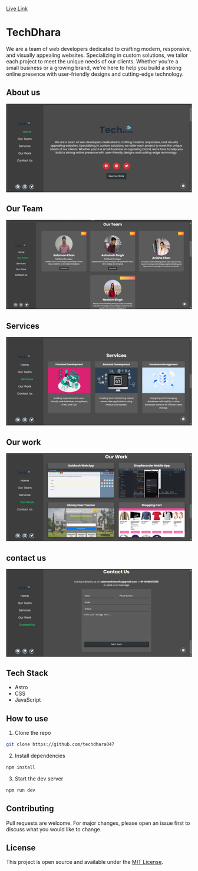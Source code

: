 [Live Link](https://techdhara047.github.io/)

# TechDhara
We are a team of web developers dedicated to crafting modern, responsive, and visually appealing websites. Specializing in custom solutions, we tailor each project to meet the unique needs of our clients. Whether you're a small business or a growing brand, we're here to help you build a strong online presence with user-friendly designs and cutting-edge technology.

## About us
<img src='./screenshots/1.png'>

## Our Team
<img src='./screenshots/2.png'>

## Services
<img src='./screenshots/3.png'>

## Our work
<img src='./screenshots/4.png'>

## contact us
<img src='./screenshots/5.png'>

## Tech Stack
- Astro
- CSS
- JavaScript


## How to use

1. Clone the repo

```bash
git clone https://github.com/techdhara047
```

2. Install dependencies

```bash
npm install
```

3. Start the dev server

```bash
npm run dev
```

## Contributing

Pull requests are welcome. For major changes, please open an issue first to discuss what you would like to change.

## License

This project is open source and available under the [MIT License](LICENSE).